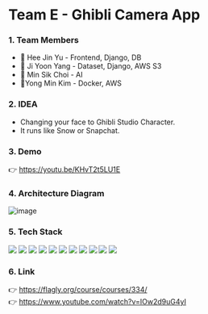 # Team E - Ghibli Camera App

### 1. Team Members
* 👩 Hee Jin Yu - Frontend, Django, DB
* 👧 Ji Yoon Yang - Dataset, Django, AWS S3
* 🧑 Min Sik Choi - AI
* 👦Yong Min Kim - Docker, AWS
### 2. IDEA
* Changing your face to Ghibli Studio Character.
* It runs like Snow or Snapchat.
### 3. Demo
👉 https://youtu.be/KHvT2t5LU1E
### 4. Architecture Diagram
![image](https://user-images.githubusercontent.com/96467030/180046278-5ab7c55d-ed52-470c-a988-ec2ff8282814.png)
### 5. Tech Stack
<img src="https://img.shields.io/badge/React%20Native-61DAFB?style=for-the-badge&logo=react&logoColor=white"/> <img src="https://img.shields.io/badge/Django-092E20?style=for-the-badge&logo=django&logoColor=white"/> <img src="https://img.shields.io/badge/Amazon%20S3-569A31?style=for-the-badge&logo=amazon%20s3&logoColor=white"/> <img src="https://img.shields.io/badge/AWS-232F3E?style=for-the-badge&logo=amazon%20aws&logoColor=white"/> <img src="https://img.shields.io/badge/MongoDB-47A248?style=for-the-badge&logo=MongoDB&logoColor=white"/> <img src="https://img.shields.io/badge/Docker-2496ED?style=for-the-badge&logo=Docker&logoColor=white"/> <img src="https://img.shields.io/badge/Nginx-009639?style=for-the-badge&logo=NGINX&logoColor=white"/> <img src="https://img.shields.io/badge/Gunicorn-499848?style=for-the-badge&logo=Gunicorn&logoColor=white"/> <img src="https://img.shields.io/badge/Selenium-43B02A?style=for-the-badge&logo=Selenium&logoColor=white"/> <img src="https://img.shields.io/badge/Tensorflow-FF6F00?style=for-the-badge&logo=Tensorflow&logoColor=white"/> <img src="https://img.shields.io/badge/opencv-5C3EE8?style=for-the-badge&logo=OpenCV&logoColor=white"/>
### 6. Link
👉 https://flagly.org/course/courses/334/  
👉 https://www.youtube.com/watch?v=IOw2d9uG4yI
